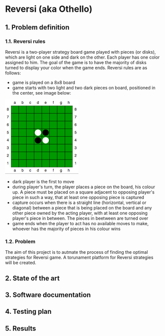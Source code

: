 # Reversi (aka Othello)

## 1. Problem definition

### 1.1. Reversi rules
Reversi is a two-player strategy board game played with pieces (or disks), which are light on one side and dark on the other. Each player has one color assigned to him. The goal of the game is to have the majority of disks turned to display your color when the game ends. Reversi rules are as follows:
* game is played on a 8x8 board
* game starts with two light and two dark pieces on board, positioned in the center, see image below:
 <img src="docs/img/plan.png">
 
* dark player is the first to move
* during player's turn, the player places a piece on the board, his colour up. A piece must be placed on a square adjacent to opposing player's piece in such a way, that at least one opposing piece is captured
* capture occurs when there is a straight line (horizontal, vertical or diagonal) between a piece that is being placed on the board and any other piece owned by the acting player, with at least one opposing player's piece in between. The pieces in beetween are turned over
* game ends when the player to act has no available moves to make, whoever has the majority of pieces in his colour wins

### 1.2. Problem
The aim of this project is to autmate the process of finding the optimal strategies for Reversi game. A torunament platform for Reversi strategies will be created.

## 2. State of the art

## 3. Software documentation

## 4. Testing plan

## 5. Results

